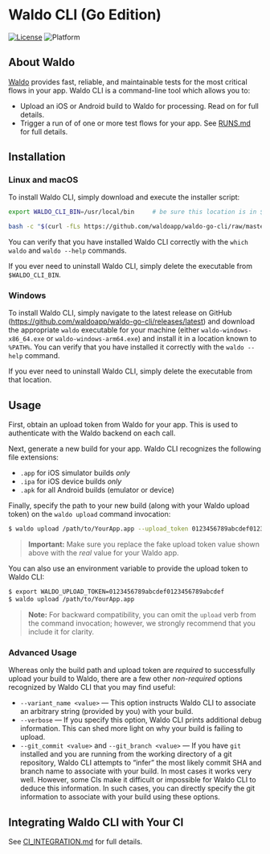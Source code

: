 # Waldo CLI (Go Edition)

[![License](https://img.shields.io/badge/license-MIT-000000.svg?style=flat)][license]
![Platform](https://img.shields.io/badge/platform-Linux%20|%20macOS%20|%20Windows-lightgrey.svg?style=flat)

## About Waldo

[Waldo](https://www.waldo.io) provides fast, reliable, and maintainable tests
for the most critical flows in your app. Waldo CLI is a command-line tool which
allows you to:

- Upload an iOS or Android build to Waldo for processing. Read on for full
  details.
- Trigger a run of of one or more test flows for your app. See [RUNS.md][runs]
  for full details.

## Installation

### Linux and macOS

To install Waldo CLI, simply download and execute the installer script:

```bash
export WALDO_CLI_BIN=/usr/local/bin     # be sure this location is in $PATH

bash -c "$(curl -fLs https://github.com/waldoapp/waldo-go-cli/raw/master/install-waldo.sh)"
```

You can verify that you have installed Waldo CLI correctly with the `which
waldo` and `waldo --help` commands.

If you ever need to uninstall Waldo CLI, simply delete the executable from
`$WALDO_CLI_BIN`.

### Windows

To install Waldo CLI, simply navigate to the latest release on GitHub
(https://github.com/waldoapp/waldo-go-cli/releases/latest) and download the
appropriate `waldo` executable for your machine (either
`waldo-windows-x86_64.exe` or `waldo-windows-arm64.exe`) and install it in a
location known to `%PATH%`. You can verify that you have installed it correctly
with the `waldo --help` command.

If you ever need to uninstall Waldo CLI, simply delete the executable from that
location.

## Usage

First, obtain an upload token from Waldo for your app. This is used to
authenticate with the Waldo backend on each call.

Next, generate a new build for your app. Waldo CLI recognizes the following
file extensions:

- `.app` for iOS simulator builds _only_
- `.ipa` for iOS device builds _only_
- `.apk` for all Android builds (emulator or device)

Finally, specify the path to your new build (along with your Waldo upload
token) on the `waldo upload` command invocation:

```bash
$ waldo upload /path/to/YourApp.app --upload_token 0123456789abcdef0123456789abcdef
```

> **Important:** Make sure you replace the fake upload token value shown above
> with the _real_ value for your Waldo app.

You can also use an environment variable to provide the upload token to Waldo
CLI:

```bash
$ export WALDO_UPLOAD_TOKEN=0123456789abcdef0123456789abcdef
$ waldo upload /path/to/YourApp.app
```

> **Note:** For backward compatibility, you can omit the `upload` verb from the
> command invocation; however, we strongly recommend that you include it for
> clarity.

### Advanced Usage

Whereas only the build path and upload token are _required_ to successfully
upload your build to Waldo, there are a few other _non-required_ options
recognized by Waldo CLI that you may find useful:

- `--variant_name <value>` — This option instructs Waldo CLI to associate an
  arbitrary string (provided by you) with your build.
- `--verbose` — If you specify this option, Waldo CLI prints additional debug
  information. This can shed more light on why your build is failing to upload.
- `--git_commit <value>` and `--git_branch <value>` — If you have `git`
  installed and you are running from the working directory of a git repository,
  Waldo CLI attempts to “infer” the most likely commit SHA and branch name to
  associate with your build. In most cases it works very well. However, some
  CIs make it difficult or impossible for Waldo CLI to deduce this information.
  In such cases, you can directly specify the git information to associate with
  your build using these options.

## Integrating Waldo CLI with Your CI

See [CI_INTEGRATION.md][ci] for full details.

[ci]:       https://github.com/waldoapp/waldo-go-cli/blob/master/CI_INTEGRATION.md
[license]:  https://github.com/waldoapp/waldo-go-cli/blob/master/LICENSE
[runs]:     https://github.com/waldoapp/waldo-go-cli/blob/master/RUNS.md
